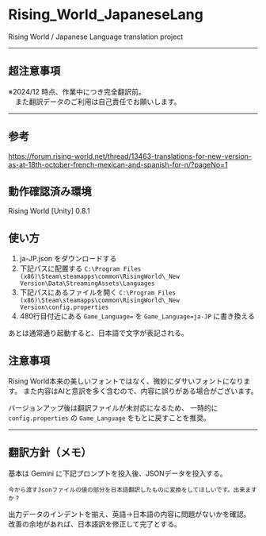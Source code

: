 # Rising_World_JapaneseLang
Rising World / Japanese Language translation project

---
## 超注意事項

※2024/12 時点、作業中につき完全翻訳前。  
　また翻訳データのご利用は自己責任でお願いします。

---

## 参考
https://forum.rising-world.net/thread/13463-translations-for-new-version-as-at-18th-october-french-mexican-and-spanish-for-n/?pageNo=1

## 動作確認済み環境
Rising World [Unity] 0.8.1 

## 使い方

1. ja-JP.json をダウンロードする
2. 下記パスに配置する
   `C:\Program Files (x86)\Steam\steamapps\common\RisingWorld\_New Version\Data\StreamingAssets\Languages`
3. 下記パスにあるファイルを開く
   `C:\Program Files (x86)\Steam\steamapps\common\RisingWorld\_New Version\config.properties`
4. 480行目付近にある `Game_Language=` を `Game_Language=ja-JP` に書き換える

あとは通常通り起動すると、日本語で文字が表記される。

## 注意事項
Rising World本来の美しいフォントではなく、微妙にダサいフォントになります。
また内容はAIと意訳を多く含むので、内容に誤りがある場合がございます。

バージョンアップ後は翻訳ファイルが未対応になるため、
一時的に `config.properties` の `Game_Language` をもとに戻すことを推奨。

---

## 翻訳方針（メモ）
基本は Gemini に下記プロンプトを投入後、JSONデータを投入する。

```
今から渡すJsonファイルの値の部分を日本語翻訳したものに変換をしてほしいです。出来ますか？
```

出力データのインデントを揃え、英語→日本語の内容に問題がないかを確認。  
改善の余地があれば、日本語訳を修正して完了とする。

